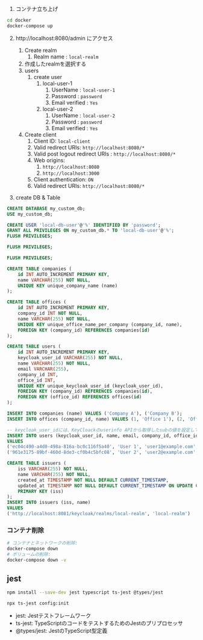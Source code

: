 

1. コンテナ立ち上げ
```bash
cd docker
docker-compose up
```

2. http://localhost:8080/admin にアクセス
   1. Create realm
      1. Realm name : `local-realm`
   2. 作成したrealmを選択する
   3. users
      1. create user
         1. local-user-1
            1. UserName : `local-user-1`
            2. Password : `password`
            3. Email verified : `Yes`
         1. local-user-2
            1. UserName : `local-user-2`
            2. Password : `password`
            3. Email verified : `Yes`
   4. Create client
      1. Client ID: `local-client`
      2. Valid redirect URIs: `http://localhost:8080/*`
      3. Valid post logout redirect URIs : `http://localhost:8080/*`
      4. Web origins: 
         1. `http://localhost:8080`
         2. `http://localhost:3000`
      5. Client authentication: `ON`
      6. Valid redirect URIs: `http://localhost:8080/*`

3. create DB & Table
```sql
CREATE DATABASE my_custom_db;
USE my_custom_db;

CREATE USER 'local-db-user'@'%' IDENTIFIED BY 'password';
GRANT ALL PRIVILEGES ON my_custom_db.* TO 'local-db-user'@'%';
FLUSH PRIVILEGES;

FLUSH PRIVILEGES;

FLUSH PRIVILEGES;

CREATE TABLE companies (
    id INT AUTO_INCREMENT PRIMARY KEY,
    name VARCHAR(255) NOT NULL,
    UNIQUE KEY unique_company_name (name)
);

CREATE TABLE offices (
    id INT AUTO_INCREMENT PRIMARY KEY,
    company_id INT NOT NULL,
    name VARCHAR(255) NOT NULL,
    UNIQUE KEY unique_office_name_per_company (company_id, name),
    FOREIGN KEY (company_id) REFERENCES companies(id)
);

CREATE TABLE users (
    id INT AUTO_INCREMENT PRIMARY KEY,
    keycloak_user_id VARCHAR(255) NOT NULL,
    name VARCHAR(255) NOT NULL,
    email VARCHAR(255),
    company_id INT,
    office_id INT,
    UNIQUE KEY unique_keycloak_user_id (keycloak_user_id),
    FOREIGN KEY (company_id) REFERENCES companies(id),
    FOREIGN KEY (office_id) REFERENCES offices(id)
);

INSERT INTO companies (name) VALUES ('Company A'), ('Company B');
INSERT INTO offices (company_id, name) VALUES (1, 'Office 1'), (2, 'Office 2');

-- keycloak_user_idには、KeyCloackのuserinfo APIから取得したsubの値を設定してください。
INSERT INTO users (keycloak_user_id, name, email, company_id, office_id) 
VALUES 
('ec04c490-a4d0-498a-816a-bc0c116f5a40', 'User 1', 'user1@example.com', 1, 1),
('961e3175-89bf-460d-8de3-cf0b4c5bfc08', 'User 2', 'user2@example.com', 2, 2);

CREATE TABLE issuers (
    iss VARCHAR(255) NOT NULL,
    name VARCHAR(255) NOT NULL,
    created_at TIMESTAMP NOT NULL DEFAULT CURRENT_TIMESTAMP,
    updated_at TIMESTAMP NOT NULL DEFAULT CURRENT_TIMESTAMP ON UPDATE CURRENT_TIMESTAMP,
    PRIMARY KEY (iss)
);
INSERT INTO issuers (iss, name) 
VALUES 
('http://localhost:8081/keycloak/realms/local-realm', 'local-realm')
```




### コンテナ削除

```bash
# コンテナとネットワークの削除:
docker-compose down
# ボリュームの削除:
docker-compose down -v

```


## jest


```bash
npm install --save-dev jest typescript ts-jest @types/jest

npx ts-jest config:init

```

- jest: Jestテストフレームワーク
- ts-jest: TypeScriptのコードをテストするためのJestのプリプロセッサ
- @types/jest: JestのTypeScript型定義